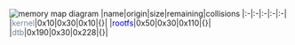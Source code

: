 ![memory map diagram](tests.test_docs_normal.png)
|name|origin|size|remaining|collisions
|:-|:-|:-|:-|:-|
|<span style='color:lightslategrey'>kernel</span>|0x10|0x30|0x10|{}|
|<span style='color:mediumblue'>rootfs</span>|0x50|0x30|0x110|{}|
|<span style='color:slategrey'>dtb</span>|0x190|0x30|0x228|{}|
